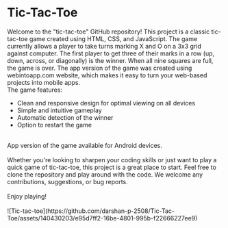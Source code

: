 # Tic-Tac-Toe
Welcome to the "tic-tac-toe" GitHub repository! This project is a classic tic-tac-toe game created using HTML, CSS, and JavaScript. The game currently allows a player to take turns marking X and O on a 3x3 grid against computer. The first player to get three of their marks in a row (up, down, across, or diagonally) is the winner. When all nine squares are full, the game is over. The app version of the game was created using webintoapp.com website, which makes it easy to turn your web-based projects into mobile apps.
<br>The game features:
<ul>
  <li>Clean and responsive design for optimal viewing on all devices</li>
  <li>Simple and intuitive gameplay</li>
  <li>Automatic detection of the winner</li>
  <li>Option to restart the game</li>
</ul><br>App version of the game available for Android devices.
<br>
<br>Whether you're looking to sharpen your coding skills or just want to play a quick game of tic-tac-toe, this project is a great place to start. Feel free to clone the repository and play around with the code. We welcome any contributions, suggestions, or bug reports.
<br>
<br>Enjoy playing!
<br>
<br>![Tic-tac-toe](https://github.com/darshan-p-2508/Tic-Tac-Toe/assets/140430203/e95d7ff2-16be-4801-995b-f22666227ee9)
